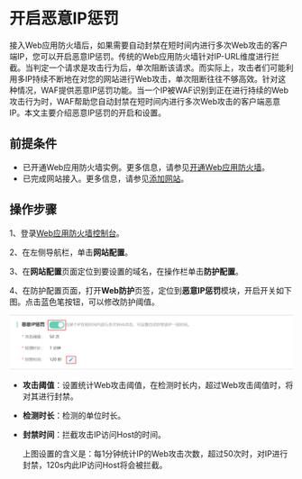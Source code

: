 # 开启恶意IP惩罚

接入Web应用防火墙后，如果需要自动封禁在短时间内进行多次Web攻击的客户端IP，您可以开启恶意IP惩罚。传统的Web应用防火墙针对IP-URL维度进行拦截。当判定一个请求是攻击行为后，单次阻断该请求。而实际上，攻击者们可能利用多IP持续不断地在对您的网站进行Web攻击，单次阻断往往不够高效。针对这种情况，WAF提供恶意IP惩罚功能。当一个IP被WAF识别到正在进行持续的Web攻击行为时，WAF帮助您自动封禁在短时间内进行多次Web攻击的客户端恶意IP。本文主要介绍恶意IP惩罚的开启和设置。


## 前提条件

- 已开通Web应用防火墙实例。更多信息，请参见[开通Web应用防火墙](https://docs.jdcloud.com/cn/web-application-firewall/purchase-process)。
- 已完成网站接入。更多信息，请参见[添加网站](https://docs.jdcloud.com/cn/web-application-firewall/step-1)。

## 操作步骤

1、登录[Web应用防火墙控制台](https://cloudwaf-console.jdcloud.com/overview/business)。

2、在左侧导航栏，单击**网站配置**。

3、在**网站配置**页面定位到要设置的域名，在操作栏单击**防护配置**。

4、在防护配置页面，打开**Web防护**页签，定位到**恶意IP惩罚**模块，开启开关如下图。点击蓝色笔按钮，可以修改防护阈值。

![image](../../../../../image/WAF/protect-configure/55.Evil-IP-Punishment.png)

- **攻击阈值**：设置统计Web攻击阈值，在检测时长内，超过Web攻击阈值时，将对其进行封禁。

- **检测时长**：检测的单位时长。

- **封禁时间**：拦截攻击IP访问Host的时间。

  上图设置的含义是：每1分钟统计IP的Web攻击次数，超过50次时，对IP进行封禁，120s内此IP访问Host将会被拦截。


